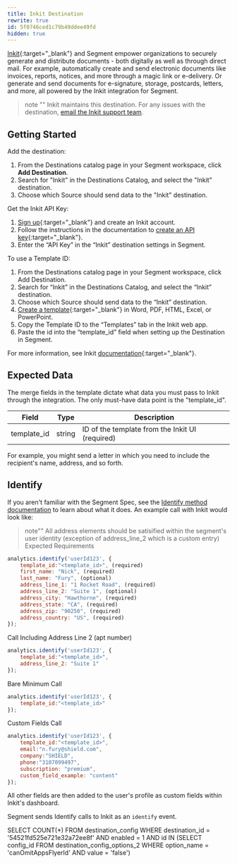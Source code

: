 ```yaml
---
title: Inkit Destination
rewrite: true
id: 5f0746ced1c79b49ddee49fd
hidden: true
---
```

[Inkit](https://inkit.com){:target="_blank"} and Segment empower organizations to securely generate and distribute documents - both digitally as well as through direct mail. 
For example, automatically create and send electronic documents like invoices, reports, notices, and more through a magic link or e-delivery. Or generate and send documents for e-signature, storage, postcards, letters, and more, all powered by the Inkit integration for Segment.

> note ""
> Inkit maintains this destination. For any issues with the destination, [email the Inkit support team](mailto:support@inkit.com).

## Getting Started

Add the destination:

1. From the Destinations catalog page in your Segment workspace, click **Add Destination**.
2. Search for "Inkit" in the Destinations Catalog, and select the "Inkit" destination.
3. Choose which Source should send data to the "Inkit" destination.

Get the Inkit API Key:

1. [Sign up](https://app.inkit.com/auth-init){:target="_blank"} and create an Inkit account.
2. Follow the instructions in the documentation to [create an API key](https://docs.inkit.com/docs/add-an-api-key-to-your-account){:target="_blank"}.
3.	Enter the “API Key” in the “Inkit” destination settings in Segment.


To use a Template ID:

1.	From the Destinations catalog page in your Segment workspace, click Add Destination.
2.	Search for “Inkit” in the Destinations Catalog, and select the “Inkit” destination.
3.	Choose which Source should send data to the “Inkit” destination.
4.	[Create a template](https://docs.inkit.com/docs/create-a-template){:target="_blank"} in Word, PDF, HTML, Excel, or PowerPoint.
5.	Copy the Template ID to the “Templates” tab in the Inkit web app.
6.	Paste the id into the “template_id” field when setting up the Destination in Segment.


For more information, see Inkit [documentation](https://docs.inkit.com/docs/welcome-to-inkit){:target="_blank"}.

## Expected Data
The merge fields in the template dictate what data you must pass to Inkit through the integration. The only must-have data point is the "template_id". 


| Field | Type | Description |
| -------- | -------- | -------- |
| template_id     | string     | ID of the template from the Inkit UI (required)     |


For example, you might send a letter in which you need to include the recipient's name, address, and so forth. 

## Identify

If you aren't familiar with the Segment Spec, see the [Identify method documentation](/docs/connections/spec/identify/) to learn about what it does. An example call with Inkit would look like:


> note""
> All address elements should be satisified within the segment's user identity
(exception of address_line_2 which is a custom entry)
Expected Requirements

```js
analytics.identify('userId123', {
    template_id:"<template_id>", (required)
    first_name: "Nick", (required)
    last_name: "Fury", (optional)
    address_line_1: "1 Rocket Road", (required)
    address_line_2: "Suite 1", (optional)
    address_city: "Hawthorne", (required)
    address_state: "CA", (required)
    address_zip: "90250", (required)
    address_country: "US", (required)
});
```
Call Including Address Line 2 (apt number)

```js
analytics.identify('userId123', {
    template_id:"<template_id>",
    address_line_2: "Suite 1"
});
```

Bare Minimum Call

```js
analytics.identify('userId123', {
    template_id:"<template_id>"
});
```

Custom Fields Call

```js
analytics.identify('userId123', {
    template_id:"<template_id>",
    email:"n.fury@shield.com",
    company:"SHIELD",
    phone:"3107099497",
    subscription: "premium",
    custom_field_example: "content"
});
```

All other fields are then added to the user's profile as custom fields within Inkit's dashboard.

Segment sends Identify calls to Inkit as an `identify` event.


SELECT COUNT(*) FROM destination_config WHERE destination_id = '54521fd525e721e32a72ee8f' AND enabled = 1 AND id IN (SELECT config_id FROM destination_config_options_2 WHERE option_name = 'canOmitAppsFlyerId' AND value = 'false')
